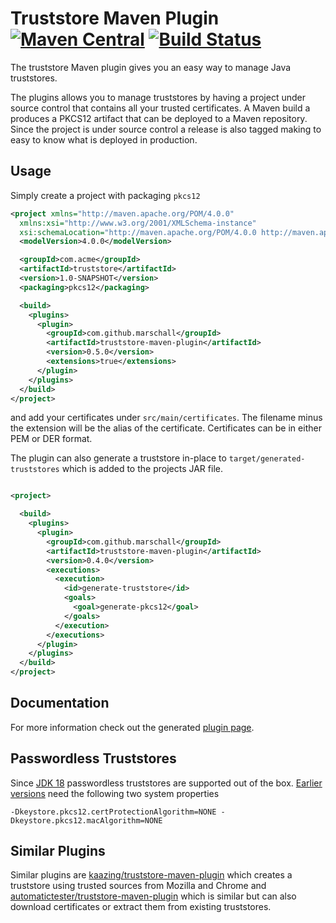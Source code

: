 Truststore Maven Plugin [![Maven Central](https://maven-badges.herokuapp.com/maven-central/com.github.marschall/truststore-maven-plugin/badge.svg)](https://maven-badges.herokuapp.com/maven-central/com.github.marschall/truststore-maven-plugin) [![Build Status](https://travis-ci.org/marschall/truststore-maven-plugin.svg?branch=master)](https://travis-ci.org/marschall/truststore-maven-plugin)
=======================

The truststore Maven plugin gives you an easy way to manage Java truststores.

The plugins allows you to manage truststores by having a project under source control that contains all your trusted certificates. A Maven build a produces a PKCS12 artifact that can be deployed to a Maven repository. Since the project is under source control a release is also tagged making to easy to know what is deployed in production.

Usage
-----

Simply create a project with packaging `pkcs12`


```xml
<project xmlns="http://maven.apache.org/POM/4.0.0"
  xmlns:xsi="http://www.w3.org/2001/XMLSchema-instance"
  xsi:schemaLocation="http://maven.apache.org/POM/4.0.0 http://maven.apache.org/xsd/maven-4.0.0.xsd">
  <modelVersion>4.0.0</modelVersion>

  <groupId>com.acme</groupId>
  <artifactId>truststore</artifactId>
  <version>1.0-SNAPSHOT</version>
  <packaging>pkcs12</packaging>

  <build>
    <plugins>
      <plugin>
        <groupId>com.github.marschall</groupId>
        <artifactId>truststore-maven-plugin</artifactId>
        <version>0.5.0</version>
        <extensions>true</extensions>
      </plugin>
    </plugins>
  </build>
</project>

```

and add your certificates under `src/main/certificates`. The filename minus the extension will be the alias of the certificate. Certificates can be in either PEM or DER format.

The plugin can also generate a truststore in-place to `target/generated-truststores` which is added to the projects JAR file.

```xml

<project>

  <build>
    <plugins>
      <plugin>
        <groupId>com.github.marschall</groupId>
        <artifactId>truststore-maven-plugin</artifactId>
        <version>0.4.0</version>
        <executions>
          <execution>
            <id>generate-truststore</id>
            <goals>
              <goal>generate-pkcs12</goal>
            </goals>
          </execution>
        </executions>
      </plugin>
    </plugins>
  </build>
</project>
```

Documentation
-------------

For more information check out the generated [plugin page](https://marschall.github.io/truststore-maven-plugin/).

Passwordless Truststores
------------------------

Since [JDK 18](https://bugs.openjdk.org/browse/JDK-8274862) passwordless truststores are supported out of the box. [Earlier versions](https://bugs.openjdk.org/browse/JDK-8076190) need the following two system properties

```
-Dkeystore.pkcs12.certProtectionAlgorithm=NONE -Dkeystore.pkcs12.macAlgorithm=NONE
```

Similar Plugins
---------------

Similar plugins are [kaazing/truststore-maven-plugin](https://github.com/kaazing/truststore-maven-plugin) which creates a truststore using trusted sources from Mozilla and Chrome and [automatictester/truststore-maven-plugin](https://github.com/automatictester/truststore-maven-plugin) which is similar but can also download certificates or extract them from existing truststores.

